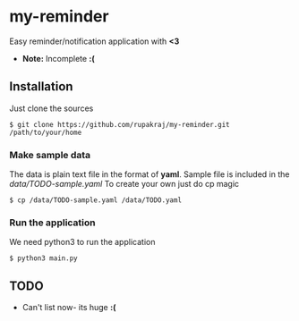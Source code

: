 # my-reminder
Easy reminder/notification application with __<3__
* __Note:__ Incomplete __:(__

## Installation
Just clone the sources
```
$ git clone https://github.com/rupakraj/my-reminder.git /path/to/your/home
```

### Make sample data
The data is plain text file in the format of **yaml**. Sample file is included in the _data/TODO-sample.yaml_
To create your own just do cp magic
```
$ cp /data/TODO-sample.yaml /data/TODO.yaml
```

### Run the application
We need python3 to run the application
```
$ python3 main.py
```

## TODO
* Can't list now- its huge __:(__
